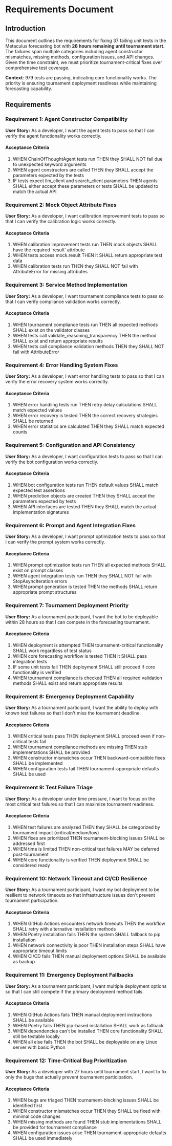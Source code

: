 # Requirements Document

## Introduction

This document outlines the requirements for fixing 37 failing unit tests in the Metaculus forecasting bot with **28 hours remaining until tournament start**. The failures span multiple categories including agent constructor mismatches, missing methods, configuration issues, and API changes. Given the time constraint, we must prioritize tournament-critical fixes over comprehensive test coverage.

**Context**: 979 tests are passing, indicating core functionality works. The priority is ensuring tournament deployment readiness while maintaining forecasting capability.

## Requirements

### Requirement 1: Agent Constructor Compatibility

**User Story:** As a developer, I want the agent tests to pass so that I can verify the agent functionality works correctly.

#### Acceptance Criteria

1. WHEN ChainOfThoughtAgent tests run THEN they SHALL NOT fail due to unexpected keyword arguments
2. WHEN agent constructors are called THEN they SHALL accept the parameters expected by the tests
3. IF tests expect llm_client and search_client parameters THEN agents SHALL either accept these parameters or tests SHALL be updated to match the actual API

### Requirement 2: Mock Object Attribute Fixes

**User Story:** As a developer, I want calibration improvement tests to pass so that I can verify the calibration logic works correctly.

#### Acceptance Criteria

1. WHEN calibration improvement tests run THEN mock objects SHALL have the required 'result' attribute
2. WHEN tests access mock.result THEN it SHALL return appropriate test data
3. WHEN calibration tests run THEN they SHALL NOT fail with AttributeError for missing attributes

### Requirement 3: Service Method Implementation

**User Story:** As a developer, I want tournament compliance tests to pass so that I can verify compliance validation works correctly.

#### Acceptance Criteria

1. WHEN tournament compliance tests run THEN all expected methods SHALL exist on the validator classes
2. WHEN tests call validate_reasoning_transparency THEN the method SHALL exist and return appropriate results
3. WHEN tests call compliance validation methods THEN they SHALL NOT fail with AttributeError

### Requirement 4: Error Handling System Fixes

**User Story:** As a developer, I want error handling tests to pass so that I can verify the error recovery system works correctly.

#### Acceptance Criteria

1. WHEN error handling tests run THEN retry delay calculations SHALL match expected values
2. WHEN error recovery is tested THEN the correct recovery strategies SHALL be returned
3. WHEN error statistics are calculated THEN they SHALL match expected counts

### Requirement 5: Configuration and API Consistency

**User Story:** As a developer, I want configuration tests to pass so that I can verify the bot configuration works correctly.

#### Acceptance Criteria

1. WHEN bot configuration tests run THEN default values SHALL match expected test assertions
2. WHEN prediction objects are created THEN they SHALL accept the parameters expected by tests
3. WHEN API interfaces are tested THEN they SHALL match the actual implementation signatures

### Requirement 6: Prompt and Agent Integration Fixes

**User Story:** As a developer, I want prompt optimization tests to pass so that I can verify the prompt system works correctly.

#### Acceptance Criteria

1. WHEN prompt optimization tests run THEN all expected methods SHALL exist on prompt classes
2. WHEN agent integration tests run THEN they SHALL NOT fail with StopAsyncIteration errors
3. WHEN prompt generation is tested THEN the methods SHALL return appropriate prompt structures

### Requirement 7: Tournament Deployment Priority

**User Story:** As a tournament participant, I want the bot to be deployable within 28 hours so that I can compete in the forecasting tournament.

#### Acceptance Criteria

1. WHEN deployment is attempted THEN tournament-critical functionality SHALL work regardless of test status
2. WHEN core forecasting workflow is tested THEN it SHALL pass integration tests
3. IF some unit tests fail THEN deployment SHALL still proceed if core functionality is verified
4. WHEN tournament compliance is checked THEN all required validation methods SHALL exist and return appropriate results

### Requirement 8: Emergency Deployment Capability

**User Story:** As a tournament participant, I want the ability to deploy with known test failures so that I don't miss the tournament deadline.

#### Acceptance Criteria

1. WHEN critical tests pass THEN deployment SHALL proceed even if non-critical tests fail
2. WHEN tournament compliance methods are missing THEN stub implementations SHALL be provided
3. WHEN constructor mismatches occur THEN backward-compatible fixes SHALL be implemented
4. WHEN configuration tests fail THEN tournament-appropriate defaults SHALL be used

### Requirement 9: Test Failure Triage

**User Story:** As a developer under time pressure, I want to focus on the most critical test failures so that I can maximize tournament readiness.

#### Acceptance Criteria

1. WHEN test failures are analyzed THEN they SHALL be categorized by tournament impact (critical/medium/low)
2. WHEN fixes are prioritized THEN tournament-blocking issues SHALL be addressed first
3. WHEN time is limited THEN non-critical test failures MAY be deferred post-tournament
4. WHEN core functionality is verified THEN deployment SHALL be considered ready

### Requirement 10: Network Timeout and CI/CD Resilience

**User Story:** As a tournament participant, I want my bot deployment to be resilient to network timeouts so that infrastructure issues don't prevent tournament participation.

#### Acceptance Criteria

1. WHEN GitHub Actions encounters network timeouts THEN the workflow SHALL retry with alternative installation methods
2. WHEN Poetry installation fails THEN the system SHALL fallback to pip installation
3. WHEN network connectivity is poor THEN installation steps SHALL have appropriate timeout limits
4. WHEN CI/CD fails THEN manual deployment options SHALL be available as backup

### Requirement 11: Emergency Deployment Fallbacks

**User Story:** As a tournament participant, I want multiple deployment options so that I can still compete if the primary deployment method fails.

#### Acceptance Criteria

1. WHEN GitHub Actions fails THEN manual deployment instructions SHALL be available
2. WHEN Poetry fails THEN pip-based installation SHALL work as fallback
3. WHEN dependencies can't be installed THEN core functionality SHALL still be testable locally
4. WHEN all else fails THEN the bot SHALL be deployable on any Linux server with basic Python

### Requirement 12: Time-Critical Bug Prioritization

**User Story:** As a developer with 27 hours until tournament start, I want to fix only the bugs that actually prevent tournament participation.

#### Acceptance Criteria

1. WHEN bugs are triaged THEN tournament-blocking issues SHALL be identified first
2. WHEN constructor mismatches occur THEN they SHALL be fixed with minimal code changes
3. WHEN missing methods are found THEN stub implementations SHALL be provided for tournament compliance
4. WHEN configuration issues arise THEN tournament-appropriate defaults SHALL be used immediately
